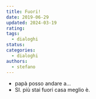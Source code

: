 ```yaml
---
title: Fuori!
date: 2019-06-29
updated: 2024-03-19
rating: 
tags:
  - dialoghi
status: 
categories:
  - dialoghi
authors:
  - stefano
---
```


- papà posso andare a...
- SI. più stai fuori casa meglio è.
